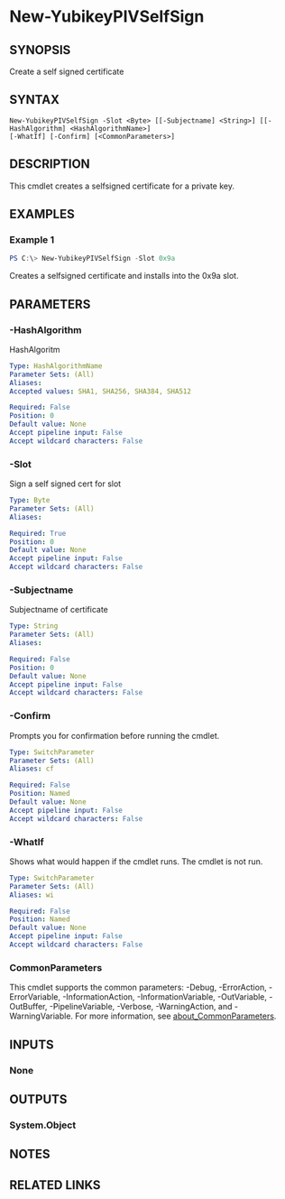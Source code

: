 ﻿---
external help file: VirotYubikey.dll-Help.xml
Module Name: VirotYubikey
online version:
schema: 2.0.0
---

# New-YubikeyPIVSelfSign

## SYNOPSIS
Create a self signed certificate

## SYNTAX

```
New-YubikeyPIVSelfSign -Slot <Byte> [[-Subjectname] <String>] [[-HashAlgorithm] <HashAlgorithmName>]
[-WhatIf] [-Confirm] [<CommonParameters>]
```

## DESCRIPTION
This cmdlet creates a selfsigned certificate for a private key.

## EXAMPLES

### Example 1
```powershell
PS C:\> New-YubikeyPIVSelfSign -Slot 0x9a
```

Creates a selfsigned certificate and installs into the 0x9a slot.

## PARAMETERS

### -HashAlgorithm
HashAlgoritm

```yaml
Type: HashAlgorithmName
Parameter Sets: (All)
Aliases:
Accepted values: SHA1, SHA256, SHA384, SHA512

Required: False
Position: 0
Default value: None
Accept pipeline input: False
Accept wildcard characters: False
```

### -Slot
Sign a self signed cert for slot

```yaml
Type: Byte
Parameter Sets: (All)
Aliases:

Required: True
Position: 0
Default value: None
Accept pipeline input: False
Accept wildcard characters: False
```

### -Subjectname
Subjectname of certificate

```yaml
Type: String
Parameter Sets: (All)
Aliases:

Required: False
Position: 0
Default value: None
Accept pipeline input: False
Accept wildcard characters: False
```

### -Confirm
Prompts you for confirmation before running the cmdlet.

```yaml
Type: SwitchParameter
Parameter Sets: (All)
Aliases: cf

Required: False
Position: Named
Default value: None
Accept pipeline input: False
Accept wildcard characters: False
```

### -WhatIf
Shows what would happen if the cmdlet runs.
The cmdlet is not run.

```yaml
Type: SwitchParameter
Parameter Sets: (All)
Aliases: wi

Required: False
Position: Named
Default value: None
Accept pipeline input: False
Accept wildcard characters: False
```

### CommonParameters
This cmdlet supports the common parameters: -Debug, -ErrorAction, -ErrorVariable, -InformationAction, -InformationVariable, -OutVariable, -OutBuffer, -PipelineVariable, -Verbose, -WarningAction, and -WarningVariable. For more information, see [about_CommonParameters](http://go.microsoft.com/fwlink/?LinkID=113216).

## INPUTS

### None

## OUTPUTS

### System.Object
## NOTES

## RELATED LINKS
